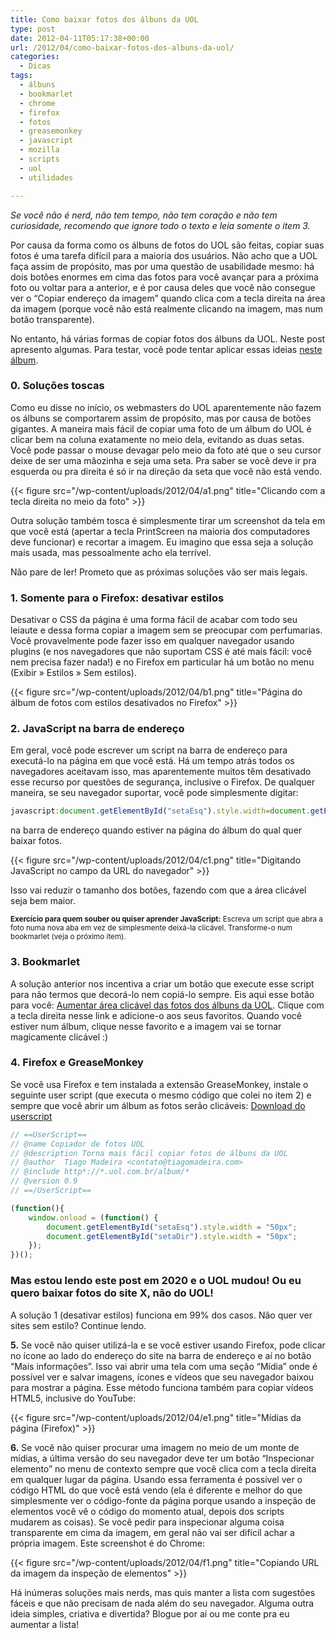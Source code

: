 ```yaml
---
title: Como baixar fotos dos álbuns da UOL
type: post
date: 2012-04-11T05:17:38+00:00
url: /2012/04/como-baixar-fotos-dos-albuns-da-uol/
categories:
  - Dicas
tags:
  - álbuns
  - bookmarlet
  - chrome
  - firefox
  - fotos
  - greasemonkey
  - javascript
  - mozilla
  - scripts
  - uol
  - utilidades

---
```

_Se você não é nerd, não tem tempo, não tem coração e não tem curiosidade, recomendo que ignore todo o texto e leia somente o item 3._

Por causa da forma como os álbuns de fotos do UOL são feitas, copiar suas fotos é uma tarefa difícil para a maioria dos usuários. Não acho que a UOL faça assim de propósito, mas por uma questão de usabilidade mesmo: há dois botões enormes em cima das fotos para você avançar para a próxima foto ou voltar para a anterior, e é por causa deles que você não consegue ver o “Copiar endereço da imagem” quando clica com a tecla direita na área da imagem (porque você não está realmente clicando na imagem, mas num botão transparente).

No entanto, há várias formas de copiar fotos dos álbuns da UOL. Neste post apresento algumas. Para testar, você pode tentar aplicar essas ideias [neste álbum][1].

### 0. Soluções toscas

Como eu disse no início, os webmasters do UOL aparentemente não fazem os álbuns se comportarem assim de propósito, mas por causa de botões gigantes. A maneira mais fácil de copiar uma foto de um álbum do UOL é clicar bem na coluna exatamente no meio dela, evitando as duas setas. Você pode passar o mouse devagar pelo meio da foto até que o seu cursor deixe de ser uma mãozinha e seja uma seta. Pra saber se você deve ir pra esquerda ou pra direita é só ir na direção da seta que você não está vendo.

{{< figure src="/wp-content/uploads/2012/04/a1.png" title="Clicando com a tecla direita no meio da foto" >}}

Outra solução também tosca é simplesmente tirar um screenshot da tela em que você está (apertar a tecla PrintScreen na maioria dos computadores deve funcionar) e recortar a imagem. Eu imagino que essa seja a solução mais usada, mas pessoalmente acho ela terrível.

Não pare de ler! Prometo que as próximas soluções vão ser mais legais.

### 1. Somente para o Firefox: desativar estilos

Desativar o CSS da página é uma forma fácil de acabar com todo seu leiaute e dessa forma copiar a imagem sem se preocupar com perfumarias. Você provavelmente pode fazer isso em qualquer navegador usando plugins (e nos navegadores que não suportam CSS é até mais fácil: você nem precisa fazer nada!) e no Firefox em particular há um botão no menu (Exibir » Estilos » Sem estilos).

{{< figure src="/wp-content/uploads/2012/04/b1.png" title="Página do álbum de fotos com estilos desativados no Firefox" >}}

### 2. JavaScript na barra de endereço

Em geral, você pode escrever um script na barra de endereço para executá-lo na página em que você está. Há um tempo atrás todos os navegadores aceitavam isso, mas aparentemente muitos têm desativado esse recurso por questões de segurança, inclusive o Firefox. De qualquer maneira, se seu navegador suportar, você pode simplesmente digitar:

```javascript
javascript:document.getElementById("setaEsq").style.width=document.getElementById("setaDir").style.width="50px";void(0);
```

na barra de endereço quando estiver na página do álbum do qual quer baixar fotos.

{{< figure src="/wp-content/uploads/2012/04/c1.png" title="Digitando JavaScript no campo da URL do navegador" >}}

Isso vai reduzir o tamanho dos botões, fazendo com que a área clicável seja bem maior.

<small><strong>Exercício para quem souber ou quiser aprender JavaScript:</strong> Escreva um script que abra a foto numa nova aba em vez de simplesmente deixá-la clicável. Transforme-o num bookmarlet (veja o próximo item).</small>

### 3. Bookmarlet

A solução anterior nos incentiva a criar um botão que execute esse script para não termos que decorá-lo nem copiá-lo sempre. Eis aqui esse botão para você: [Aumentar área clicável das fotos dos álbuns da UOL][2]. Clique com a tecla direita nesse link e adicione-o aos seus favoritos. Quando você estiver num álbum, clique nesse favorito e a imagem vai se tornar magicamente clicável :)

### 4. Firefox e GreaseMonkey

Se você usa Firefox e tem instalada a extensão GreaseMonkey, instale o seguinte user script (que executa o mesmo código que colei no item 2) e sempre que você abrir um álbum as fotos serão clicáveis: [Download do userscript][3]

```javascript
// ==UserScript==
// @name Copiador de fotos UOL
// @description Torna mais fácil copiar fotos de álbuns da UOL
// @author  Tiago Madeira <contato@tiagomadeira.com>
// @include http*://*.uol.com.br/album/*
// @version 0.9
// ==/UserScript==

(function(){
    window.onload = (function() {
        document.getElementById("setaEsq").style.width = "50px";
        document.getElementById("setaDir").style.width = "50px";
    });
})();
```

### Mas estou lendo este post em 2020 e o UOL mudou! Ou eu quero baixar fotos do site X, não do UOL!

A solução 1 (desativar estilos) funciona em 99% dos casos. Não quer ver sites sem estilo? Continue lendo.

**5.** Se você não quiser utilizá-la e se você estiver usando Firefox, pode clicar no ícone ao lado do endereço do site na barra de endereço e aí no botão “Mais informações”. Isso vai abrir uma tela com uma seção “Mídia” onde é possível ver e salvar imagens, ícones e vídeos que seu navegador baixou para mostrar a página. Esse método funciona também para copiar vídeos HTML5, inclusive do YouTube:

{{< figure src="/wp-content/uploads/2012/04/e1.png" title="Mídias da página (Firefox)" >}}

**6.** Se você não quiser procurar uma imagem no meio de um monte de mídias, a última versão do seu navegador deve ter um botão “Inspecionar elemento” no menu de contexto sempre que você clica com a tecla direita em qualquer lugar da página. Usando essa ferramenta é possível ver o código HTML do que você está vendo (ela é diferente e melhor do que simplesmente ver o código-fonte da página porque usando a inspeção de elementos você vê o código do momento atual, depois dos scripts mudarem as coisas). Se você pedir para inspecionar alguma coisa transparente em cima da imagem, em geral não vai ser difícil achar a própria imagem. Este screenshot é do Chrome:

{{< figure src="/wp-content/uploads/2012/04/f1.png" title="Copiando URL da imagem da inspeção de elementos" >}}

Há inúmeras soluções mais nerds, mas quis manter a lista com sugestões fáceis e que não precisam de nada além do seu navegador. Alguma outra ideia simples, criativa e divertida? Blogue por aí ou me conte pra eu aumentar a lista!

 [1]: http://educacao.uol.com.br/album/2012/04/04/protesto-de-professores-da-rede-municipal-de-sao-paulo.htm
 [2]: javascript:document.getElementById("setaEsq").style.width=document.getElementById("setaDir").style.width="50px";void(0);
 [3]: http://tiagomadeira.com/wp-content/uploads/2012/04/fotosuol.user.js

